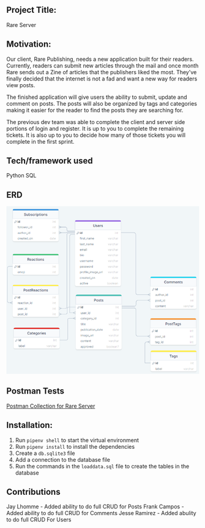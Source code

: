 ## Project Title:
Rare Server

## Motivation: 
Our client, Rare Publishing, needs a new application built for their readers. Currently, readers can submit new articles through the mail and once month Rare sends out a Zine of articles that the publishers liked the most. They've finally decided that the internet is not a fad and want a new way for readers view posts.

The finished application will give users the ability to submit, update and comment on posts. The posts will also be organized by tags and categories making it easier for the reader to find the posts they are searching for.

The previous dev team was able to complete the client and server side portions of login and register. It is up to you to complete the remaining tickets. It is also up to you to decide how many of those tickets you will complete in the first sprint.

## Tech/framework used
Python
SQL

## ERD
![Rare Server ERD](assets/rare-server-erd.png "Rare Server ERD")

## Postman Tests
[Postman Collection for Rare Server](https://rare-server.postman.co/workspace/Rare-Server-Workspace~a17a84ad-b447-438b-8887-52ae3c3fc5db/collection/29856352-f0660fd9-e4b2-4547-8593-f29f83a67757?action=share&creator=29856352)

## Installation:
1. Run `pipenv shell` to start the virtual environment
1. Run `pipenv install` to install the dependencies
1. Create a `db.sqlite3` file
1. Add a connection to the database file
1. Run the commands in the `loaddata.sql` file to create the tables in the database

## Contributions 
Jay Lhomme - Added ability to do full CRUD for Posts
Frank Campos - Added ability to do full CRUD for Comments
Jesse Ramirez - Added abulity to do full CRUD For Users


